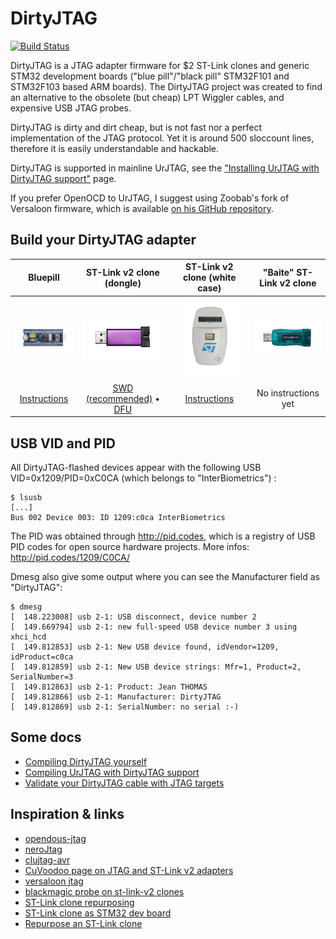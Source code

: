 # DirtyJTAG

[![Build Status](https://travis-ci.org/jeanthom/DirtyJTAG.svg?branch=master)](https://travis-ci.org/jeanthom/DirtyJTAG)

DirtyJTAG is a JTAG adapter firmware for $2 ST-Link clones and generic STM32 development boards ("blue pill"/"black pill" STM32F101 and STM32F103 based ARM boards). The DirtyJTAG project was created to find an alternative to the obsolete (but cheap) LPT Wiggler cables, and expensive USB JTAG probes.

DirtyJTAG is dirty and dirt cheap, but is not fast nor a perfect implementation of the JTAG protocol. Yet it is around 500 sloccount lines, therefore it is easily understandable and hackable.

DirtyJTAG is supported in mainline UrJTAG, see the ["Installing UrJTAG with DirtyJTAG support"](docs/urjtag-dirtyjtag.md) page.

If you prefer OpenOCD to UrJTAG, I suggest using Zoobab's fork of Versaloon firmware, which is available [on his GitHub repository](https://github.com/zoobab/versaloon).

## Build your DirtyJTAG adapter

| Bluepill                                    | ST-Link v2 clone (dongle)                                                               | ST-Link v2 clone (white case)                 | "Baite" ST-Link v2 clone                |
|:-------------------------------------------:|:---------------------------------------------------------------------------------------:|:---------------------------------------------:|:---------------------------------------:|
| ![Bluepill icon](docs/img/bluepill-128.jpg) | ![ST-Link v2 dongle](docs/img/stlinkv2-128.jpg)                                         | ![ST-Link v2](docs/img/stlink-white-128.jpg)  | ![Baite dongle](docs/img/baite-128.jpg) |
| [Instructions](docs/install-bluepill.md)    | [SWD (recommended)](docs/install-stlinkv2-swd.md) • [DFU](docs/install-stlinkv2-dfu.md) | [Instructions](docs/install-stlinkv2white.md) | No instructions yet                     |

## USB VID and PID

All DirtyJTAG-flashed devices appear with the following USB VID=0x1209/PID=0xC0CA
(which belongs to "InterBiometrics") :

```
$ lsusb
[...]
Bus 002 Device 003: ID 1209:c0ca InterBiometrics
```

The PID was obtained through http://pid.codes, which is a registry of USB
PID codes for open source hardware projects. More infos: http://pid.codes/1209/C0CA/

Dmesg also give some output where you can see the Manufacturer field as "DirtyJTAG":

```
$ dmesg
[  148.223008] usb 2-1: USB disconnect, device number 2
[  149.669794] usb 2-1: new full-speed USB device number 3 using xhci_hcd
[  149.812853] usb 2-1: New USB device found, idVendor=1209, idProduct=c0ca
[  149.812859] usb 2-1: New USB device strings: Mfr=1, Product=2, SerialNumber=3
[  149.812863] usb 2-1: Product: Jean THOMAS
[  149.812866] usb 2-1: Manufacturer: DirtyJTAG
[  149.812869] usb 2-1: SerialNumber: no serial :-)
```

## Some docs

 * [Compiling DirtyJTAG yourself](docs/building-dirtyjtag.md)
 * [Compiling UrJTAG with DirtyJTAG support](docs/urjtag-dirtyjtag.md)
 * [Validate your DirtyJTAG cable with JTAG targets](docs/jtag-validation.md)

## Inspiration & links

 * [opendous-jtag](https://github.com/vfonov/opendous-jtag)
 * [neroJtag](https://github.com/makestuff/neroJtag)
 * [clujtag-avr](https://github.com/ClusterM/clujtag-avr)
 * [CuVoodoo page on JTAG and ST-Link v2 adapters](https://wiki.cuvoodoo.info/doku.php?id=jtag)
 * [versaloon jtag](https://github.com/zoobab/versaloon)
 * [blackmagic probe on st-link-v2 clones](https://madnessinthedarkness.transsys.com/blog:2017:0122_black_magic_probe_bmp_on_st-link_v2_clones)
 * [ST-Link clone repurposing](https://hackaday.io/project/162597-st-link-clone-repurposing)
 * [ST-Link clone as STM32 dev board](https://blog.danman.eu/st-link-clone-as-stm32-dev-board/)
 * [Repurpose an ST-Link clone](https://www.hobbiton.be/blog/repurpose-stlink/)

